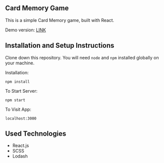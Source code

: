 ## Card Memory Game

This is a simple Card Memory game, built with React.

Demo version: [LINK](https://pj-bookfinder.netlify.app/)

## Installation and Setup Instructions

Clone down this repository. You will need `node` and `npm` installed globally on your machine.

Installation:

`npm install`

To Start Server:

`npm start`

To Visit App:

`localhost:3000`

## Used Technologies

- React.js
- SCSS
- Lodash
